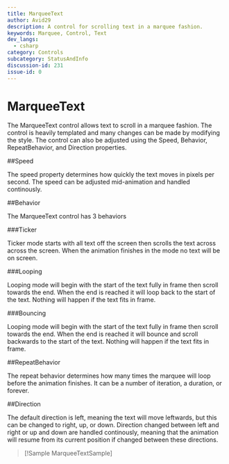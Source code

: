 ```yaml
---
title: MarqueeText
author: Avid29
description: A control for scrolling text in a marquee fashion.
keywords: Marquee, Control, Text
dev_langs:
  - csharp
category: Controls
subcategory: StatusAndInfo
discussion-id: 231 
issue-id: 0
---
```


# MarqueeText

The MarqueeText control allows text to scroll in a marquee fashion. The control is heavily templated and many changes can be made by modifying the style. The control can also be adjusted using the Speed, Behavior, RepeatBehavior, and Direction properties.

##Speed

The speed property determines how quickly the text moves in pixels per second. The speed can be adjusted mid-animation and handled continously.

##Behavior

The MarqueeText control has 3 behaviors

###Ticker

Ticker mode starts with all text off the screen then scrolls the text across across the screen. When the animation finishes in the mode no text will be on screen.

###Looping

Looping mode will begin with the start of the text fully in frame then scroll towards the end. When the end is reached it will loop back to the start of the text. Nothing will happen if the text fits in frame.

###Bouncing

Looping mode will begin with the start of the text fully in frame then scroll towards the end. When the end is reached it will bounce and scroll backwards to the start of the text. Nothing will happen if the text fits in frame.

##RepeatBehavior

The repeat behavior determines how many times the marquee will loop before the animation finishes. It can be a number of iteration, a duration, or forever.

##Direction

The default direction is left, meaning the text will move leftwards, but this can be changed to right, up, or down. Direction changed between left and right or up and down are handled continously, meaning that the animation will resume from its current position if changed between these directions.

> [!Sample MarqueeTextSample]
